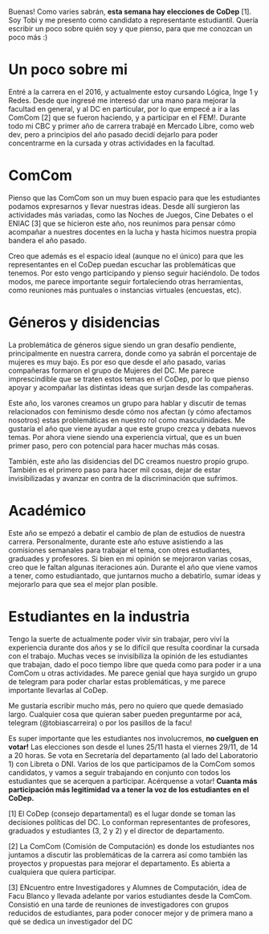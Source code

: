 Buenas! Como varies sabrán, **esta semana hay elecciones de CoDep** [1]. Soy Tobi y me presento como candidato a representante estudiantil. Quería escribir un poco sobre quién soy y que pienso, para que me conozcan un poco más :)

# Un poco sobre mi

Entré a la carrera en el 2016, y actualmente estoy cursando Lógica, Inge 1 y Redes.
Desde que ingresé me interesó dar una mano para mejorar la facultad en general, y al DC en particular, por lo que empecé a ir a las ComCom [2] que se fueron haciendo, y a participar en el FEM!.
Durante todo mi CBC y primer año de carrera trabajé en Mercado Libre, como web dev, pero a principios del año pasado decidí dejarlo para poder concentrarme en la cursada y otras actividades en la facultad.

# ComCom

Pienso que las ComCom son un muy buen espacio para que les estudiantes podamos expresarnos y llevar nuestras ideas. Desde allí surgieron las actividades más variadas, como las Noches de Juegos, Cine Debates o el ENIAC [3] que se hicieron este año, nos reunimos para pensar cómo acompañar a nuestres docentes en la lucha y hasta hicimos nuestra propia bandera el año pasado.

Creo que además es el espacio ideal (aunque no el único) para que les representantes en el CoDep puedan escuchar las problemáticas que tenemos. Por esto vengo participando y pienso seguir haciéndolo. De todos modos, me parece importante seguir fortaleciendo otras herramientas, como reuniones más puntuales o instancias virtuales (encuestas, etc). 

# Géneros y disidencias

La problemática de géneros sigue siendo un gran desafío pendiente, principalmente en nuestra carrera, donde como ya sabrán el porcentaje de mujeres es muy bajo. Es por eso que desde el año pasado, varias compañeras formaron el grupo de Mujeres del DC. Me parece imprescindible que se traten estos temas en el CoDep, por lo que pienso apoyar y acompañar las distintas ideas que surjan desde las compañeras.

Este año, los varones creamos un grupo para hablar y discutir de temas relacionados con feminismo desde cómo nos afectan (y cómo afectamos nosotros) estas problemáticas en nuestro rol como masculinidades. Me gustaría el año que viene ayudar a que este grupo crezca y debata nuevos temas. Por ahora viene siendo una experiencia virtual, que es un buen primer paso, pero con potencial para hacer muchas más cosas.

También, este año las disidencias del DC creamos nuestro propio grupo. También es el primero paso para hacer mil cosas, dejar de estar invisibilizadas y avanzar en contra de la discriminación que sufrimos.

# Académico

Este año se empezó a debatir el cambio de plan de estudios de nuestra carrera. Personalmente, durante este año estuve asistiendo a las comisiones semanales para trabajar el tema, con otres estudiantes, graduades y profesores. Si bien en mi opinión se mejoraron varias cosas, creo que le faltan algunas iteraciones aún. Durante el año que viene vamos a tener, como estudiantado, que juntarnos mucho a debatirlo, sumar ideas y mejorarlo para que sea el mejor plan posible.

# Estudiantes en la industria

Tengo la suerte de actualmente poder vivir sin trabajar, pero viví la experiencia durante dos años y se lo difícil que resulta coordinar la cursada con el trabajo. Muchas veces se invisibiliza la opinión de les estudiantes que trabajan, dado el poco tiempo libre que queda como para poder ir a una ComCom u otras actividades. Me parece genial que haya surgido un grupo de telegram para poder charlar estas problemáticas, y me parece importante llevarlas al CoDep.

Me gustaría escribir mucho más, pero no quiero que quede demasiado largo. Cualquier cosa que quieran saber pueden preguntarme por acá, telegram (@tobiascarreira) o por los pasillos de la facu!

Es super importante que les estudiantes nos involucremos, **no cuelguen en votar!** Las elecciones son desde el lunes 25/11 hasta el viernes 29/11, de 14 a 20 horas. Se vota en Secretaría del departamento (al lado del Laboratorio 1) con Libreta o DNI.
Varios de los que participamos de la ComCom somos candidatos, y vamos a seguir trabajando en conjunto con todos los estudiantes que se acerquen a participar.
Acérquense a votar!
**Cuanta más participación más legitimidad va a tener la voz de los estudiantes en el CoDep.**

[1] El CoDep (consejo departamental) es el lugar donde se toman las decisiones políticas del DC. Lo conforman representantes de profesores, graduados y estudiantes (3, 2 y 2) y el director de departamento.

[2] La ComCom (Comisión de Computación) es donde los estudiantes nos juntamos a discutir las problemáticas de la carrera así como también las proyectos y propuestas para mejorar el departamento. Es abierta a cualquiera que quiera participar.

[3] ENcuentro entre Investigadores y Alumnes de Computación, idea de Facu Blanco y llevada adelante por varios estudiantes desde la ComCom. Consistió en una tarde de reuniones de investigadores con grupos reducidos de estudiantes, para poder conocer mejor y de primera mano a qué se dedica un investigador del DC
